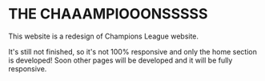 # THE CHAAAMPIOOONSSSSS


This website is a redesign of Champions League website.

It's still not finished, so it's not 100% responsive and only the home section is developed! Soon other pages will be developed and it will be fully responsive.



